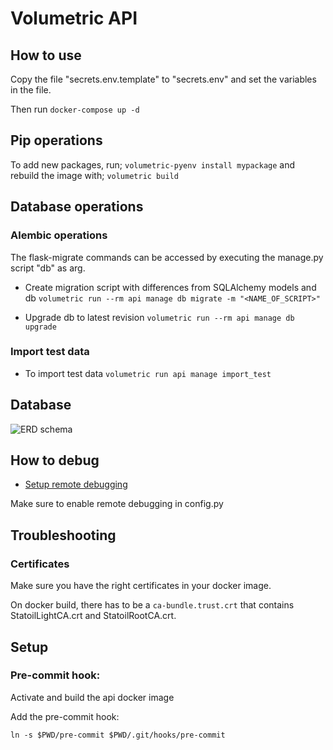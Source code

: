 # Volumetric API

## How to use

Copy the file "secrets.env.template" to "secrets.env" and set the variables in the file.

Then run `docker-compose up -d`

## Pip operations
To add new packages, run;
`volumetric-pyenv install mypackage`
and rebuild the image with;
`volumetric build`

## Database operations

### Alembic operations

The flask-migrate commands can be accessed by executing the manage.py script "db" as arg.

* Create migration script with differences from SQLAlchemy models and db
```volumetric run --rm api manage db migrate -m "<NAME_OF_SCRIPT>"```

* Upgrade db to latest revision
```volumetric run --rm api manage db upgrade```

### Import test data

* To import test data
```volumetric run api manage import_test```

## Database

![ERD schema][erd]

[erd]: https://git.equinor.com/volumetric/api/-/jobs/artifacts/master/raw/data/build/schema.png?job=create_erd

## How to debug

* [Setup remote debugging](https://git.equinor.com/CRIS/cris-run/wikis/remote-debugging-in-cris-api)

Make sure to enable remote debugging in config.py

## Troubleshooting

### Certificates

Make sure you have the right certificates in your docker image. 

On docker build, there has to be a `ca-bundle.trust.crt` that contains StatoilLightCA.crt and StatoilRootCA.crt.

## Setup

### Pre-commit hook:

Activate and build the api docker image

Add the pre-commit hook:

`ln -s $PWD/pre-commit $PWD/.git/hooks/pre-commit`